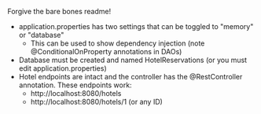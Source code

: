 Forgive the bare bones readme!

* application.properties has two settings that can be toggled to "memory" or "database"
  * This can be used to show dependency injection (note @ConditionalOnProperty annotations in DAOs) 
* Database must be created and named HotelReservations (or you must edit application.properties)
* Hotel endpoints are intact and the controller has the @RestController annotation. These endpoints work:
  * http://localhost:8080/hotels
  * http://localhost:8080/hotels/1  (or any ID)